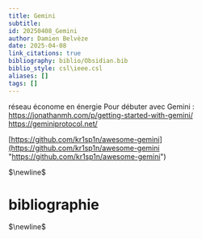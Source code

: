 ```yaml
---
title: Gemini
subtitle:
id: 20250408_Gemini
author: Damien Belvèze
date: 2025-04-08
link_citations: true
bibliography: biblio/Obsidian.bib
biblio_style: csl\ieee.csl
aliases: []
tags: []
---
```

réseau économe en énergie
Pour débuter avec Gemini : 
https://jonathanmh.com/p/getting-started-with-gemini/
https://geminiprotocol.net/

[https://github.com/kr1sp1n/awesome-gemini](https://github.com/kr1sp1n/awesome-gemini "https://github.com/kr1sp1n/awesome-gemini")



$\newline$
# bibliographie
$\newline$






